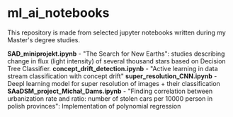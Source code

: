 # ml_ai_notebooks

This repository is made from selected jupyter notebooks written during my Master's degree studies.

**SAD_miniprojekt.ipynb**  - "The Search for New Earths": studies describing change in flux (light intensity) of several thousand stars based on Decision Tree Classifier.
**concept_drift_detection.ipynb** - "Active learning in data stream classification with concept drift"
**super_resolution_CNN.ipynb** - Deepl learning model for super resolution of images + their classification
**SAaDSM_project_Michał_Dams.ipynb** - "Finding correlation between urbanization rate and ratio: number of stolen cars per 10000 person in polish provinces": Implementation of polynomial regression
